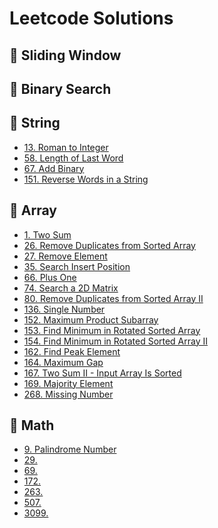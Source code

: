 # Leetcode Solutions

## 📌 Sliding Window 

## 📌 Binary Search

## 📌 String 

- [13. Roman to Integer](https://leetcode.com/submissions/detail/1752872565/)
- [58. Length of Last Word](https://leetcode.com/submissions/detail/1752872565/)
- [67. Add Binary](https://leetcode.com/submissions/detail/1757846193/)
- [151. Reverse Words in a String](https://leetcode.com/submissions/detail/1761345023/)

## 📌 Array

- [1. Two Sum](https://leetcode.com/submissions/detail/1747375526/)
- [26. Remove Duplicates from Sorted Array](https://leetcode.com/submissions/detail/1747344696/)
- [27. Remove Element](https://leetcode.com/submissions/detail/1754318740/)
- [35. Search Insert Position](https://leetcode.com/submissions/detail/1755880834/)
- [66. Plus One](https://leetcode.com/submissions/detail/1756676002/)
- [74. Search a 2D Matrix](https://leetcode.com/submissions/detail/1759493109/)
- [80. Remove Duplicates from Sorted Array II](https://leetcode.com/submissions/detail/1749988054/)
- [136. Single Number](https://leetcode.com/submissions/detail/1760882254/)
- [152. Maximum Product Subarray](https://leetcode.com/submissions/detail/1761363636/)
- [153. Find Minimum in Rotated Sorted Array](https://leetcode.com/submissions/detail/1761236175/)
- [154. Find Minimum in Rotated Sorted Array II](https://leetcode.com/submissions/detail/1761241150/)
- [162. Find Peak Element](https://leetcode.com/submissions/detail/1761395456/)
- [164. Maximum Gap](https://leetcode.com/submissions/detail/1761407146/)
- [167. Two Sum II - Input Array Is Sorted](https://leetcode.com/submissions/detail/1765058504/)
- [169. Majority Element](https://leetcode.com/submissions/detail/1765093746/)
- [268. Missing Number](https://leetcode.com/submissions/detail/1770124617/)

## 📌 Math

- [9. Palindrome Number](https://leetcode.com/submissions/detail/1752734781/)
- [29.]()
- [69. ]()
- [172. ]()
- [263. ]()
- [507. ]()
- [3099. ]()

